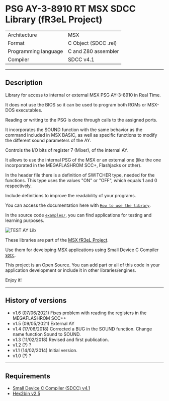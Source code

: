 # PSG AY-3-8910 RT MSX SDCC Library (fR3eL Project)

<table>
<tr><td>Architecture</td><td>MSX</td></tr>
<tr><td>Format</td><td>C Object (SDCC .rel)</td></tr>
<tr><td>Programming language</td><td>C and Z80 assembler</td></tr>
<tr><td>Compiler</td><td>SDCC v4.1</td></tr>
</table>

---

## Description

Library for access to internal or external MSX PSG AY-3-8910 in Real Time. 

It does not use the BIOS so it can be used to program both ROMs or MSX-DOS executables.
  
Reading or writing to the PSG is done through calls to the assigned ports.

It incorporates the SOUND function with the same behavior as the command included in MSX BASIC, as well as specific functions to modify the different sound parameters of the AY. 

Controls the I/O bits of register 7 (Mixer), of the internal AY.

It allows to use the internal PSG of the MSX or an external one (like the one incorporated in the MEGAFLASHROM SCC+, Flashjacks or other).

In the header file there is a definition of SWITCHER type, needed for the functions.
This type uses the values "ON" or "OFF", which equals 1 and 0 respectively.

Include definitions to improve the readability of your programs.

You can access the documentation here with [`How to use the library`](docs/HOWTO.md).

In the source code [`examples/`](examples/), you can find applications for testing and learning purposes.

![TEST AY Lib](https://raw.githubusercontent.com/mvac7/SDCC_AY38910RT_Lib/master/examples/test01_ROM/GFX/TESTAY_screenshot.png) 

These libraries are part of the [MSX fR3eL Project](https://github.com/mvac7/SDCC_MSX_fR3eL).

Use them for developing MSX applications using Small Device C Compiler [`SDCC`](http://sdcc.sourceforge.net/).

This project is an Open Source. 
You can add part or all of this code in your application development or include it in other libraries/engines.

Enjoy it!                      


---
## History of versions

- v1.6 (07/06/2021) Fixes problem with reading the registers in the MEGAFLASHROM SCC++
- v1.5 (09/05/2021) External AY
- v1.4 (17/06/2018) Corrected a BUG in the SOUND function.  Change name function Sound to SOUND.
- v1.3 (11/02/2018) Revised and first publication.
- v1.2 (?) ?
- v1.1 (14/02/2014) Initial version.
- v1.0 (?) ?


---
## Requirements

- [Small Device C Compiler (SDCC) v4.1](http://sdcc.sourceforge.net/)
- [Hex2bin v2.5](http://hex2bin.sourceforge.net/)


